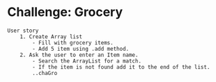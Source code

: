 # Challenge: Grocery
	User story
		1. Create Array list
			- Fill with grocery items. 
			- Add 5 item using .add method.
		2. Ask the user to enter an Item name.
			- Search the ArrayList for a match.
			- If the item is not found add it to the end of the list.
			..chaGro